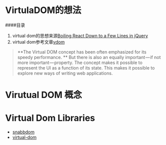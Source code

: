 # VirtulaDOM的想法

####目录
1. virtual dom的思想来源[Boiling React Down to a Few Lines in jQuery](http://hackflow.com/blog/2015/03/08/boiling-react-down-to-few-lines-in-jquery/)
2. virtual dom参考文章[vdom](http://www.jianshu.com/p/b461657e49c0)

> 
> **The Virtual DOM concept has been often emphasized for its speedy performance. **
> But there is also an equally important — if not more important — property. 
> The concept makes it possible to represent the UI as a function of its state. 
> This makes it possible to explore new ways of writing web applications.
> 

# Virutual DOM 概念


# Virtual Dom Libraries
- [snabbdom](https://github.com/snabbdom/snabbdom/)
- [virtual-dom](https://github.com/Matt-Esch/virtual-dom)




